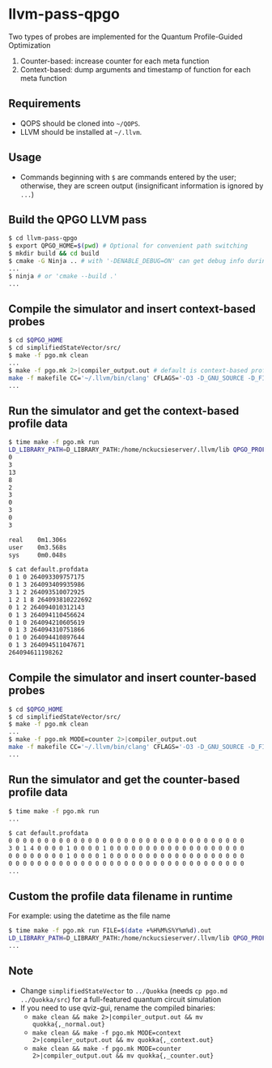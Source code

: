 # llvm-pass-qpgo

Two types of probes are implemented for the Quantum Profile-Guided Optimization

1. Counter-based: increase counter for each meta function
2. Context-based: dump arguments and timestamp of function for each meta function

## Requirements

+ QOPS should be cloned into `~/QOPS`.
+ LLVM should be installed at `~/.llvm`.

## Usage

+ Commands beginning with `$` are commands entered by the user; otherwise, they are screen output (insignificant information is ignored by `...`)

## Build the QPGO LLVM pass

```bash
$ cd llvm-pass-qpgo
$ export QPGO_HOME=$(pwd) # Optional for convenient path switching
$ mkdir build && cd build
$ cmake -G Ninja .. # with '-DENABLE_DEBUG=ON' can get debug info during compilation with the pass
...
$ ninja # or 'cmake --build .'
...
```

## Compile the simulator and insert context-based probes

```bash
$ cd $QPGO_HOME
$ cd simplifiedStateVector/src/
$ make -f pgo.mk clean
...
$ make -f pgo.mk 2>|compiler_output.out # default is context-based profiler
make -f makefile CC='~/.llvm/bin/clang' CFLAGS='-O3 -D_GNU_SOURCE -D_FILE_OFFSET_BITS=64 -Qunused-arguments -Xclang -load -Xclang /home/nckucsieserver/pro/selfpro/llvm-pass-qpgo/build/qpgo/libQpgoPass.so -mllvm -profile-gen=default.profdata -mllvm -profile-mode=context'
...
```

## Run the simulator and get the context-based profile data

```bash
$ time make -f pgo.mk run
LD_LIBRARY_PATH=D_LIBRARY_PATH:/home/nckucsieserver/.llvm/lib QPGO_PROFILE_FILE=default.profdata ./quokka
0
3
13
8
2
3
0
3
0
3

real    0m1.306s
user    0m3.568s
sys     0m0.048s
```

```bash
$ cat default.profdata
0 1 0 264093309757175
0 1 3 264093409935986
3 1 2 264093510072925
1 2 1 8 264093810222692
0 1 2 264094010312143
0 1 3 264094110456624
0 1 0 264094210605619
0 1 3 264094310751866
0 1 0 264094410897644
0 1 3 264094511047671
264094611198262
```

## Compile the simulator and insert counter-based probes

```bash
$ cd $QPGO_HOME
$ cd simplifiedStateVector/src/
$ make -f pgo.mk clean
...
$ make -f pgo.mk MODE=counter 2>|compiler_output.out
make -f makefile CC='~/.llvm/bin/clang' CFLAGS='-O3 -D_GNU_SOURCE -D_FILE_OFFSET_BITS=64 -Qunused-arguments -Xclang -load -Xclang /home/nckucsieserver/pro/selfpro/llvm-pass-qpgo/build/qpgo/libQpgoPass.so -mllvm -profile-gen=default.profdata -mllvm -profile-mode=counter'
...
```

## Run the simulator and get the counter-based profile data

```bash
$ time make -f pgo.mk run
...

$ cat default.profdata
0 0 0 0 0 0 0 0 0 0 0 0 0 0 0 0 0 0 0 0 0 0 0 0 0 0 0 0 0 0 0 0 0
3 0 1 4 0 0 0 0 1 0 0 0 0 1 0 0 0 0 0 0 0 0 0 0 0 0 0 0 0 0 0 0 0
0 0 0 0 0 0 0 0 1 0 0 0 0 1 0 0 0 0 0 0 0 0 0 0 0 0 0 0 0 0 0 0 0
0 0 0 0 0 0 0 0 0 0 0 0 0 0 0 0 0 0 0 0 0 0 0 0 0 0 0 0 0 0 0 0 0
...
```

## Custom the profile data filename in runtime

For example: using the datetime as the file name

```bash
$ time make -f pgo.mk run FILE=$(date +%H%M%S%Y%m%d).out
LD_LIBRARY_PATH=D_LIBRARY_PATH:/home/nckucsieserver/.llvm/lib QPGO_PROFILE_FILE=13104020230330.out ./quokka
...
```

## Note

+ Change `simplifiedStateVector` to `../Quokka` (needs `cp pgo.md ../Quokka/src`) for a full-featured quantum circuit simulation
+ If you need to use qviz-gui, rename the compiled binaries:
  + `make clean && make 2>|compiler_output.out && mv quokka{,_normal.out}`
  + `make clean && make -f pgo.mk MODE=context 2>|compiler_output.out && mv quokka{,_context.out}`
  + `make clean && make -f pgo.mk MODE=counter 2>|compiler_output.out && mv quokka{,_counter.out}`
